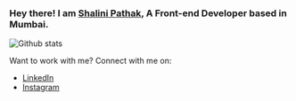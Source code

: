 ### Hey there! I am [Shalini Pathak](https://www.shalinipathak.in), A Front-end Developer based in Mumbai.

<!--
Here are some ideas to get you started:

- 🔭 I’m currently working on ...
- 🌱 I’m currently learning ...
- 👯 I’m looking to collaborate on ...
- 🤔 I’m looking for help with ...
- 💬 Ask me about ...
- 📫 How to reach me: ...
- 😄 Pronouns: ...
- ⚡ Fun fact: ...
-->
![Github stats](https://github-readme-stats.vercel.app/api?username=shalini-2809&theme=highcontrast&show_icons=true&count_private=true)
<!--![Top Languages Card](https://github-readme-stats.vercel.app/api/top-langs/?username=shalini-2809&layout=compact) -->

Want to work with me? Connect with me on:
* [LinkedIn](https://www.linkedin.com/in/pathak-shalini)
* [Instagram](https://www.instagram.com/shalini_pathak_28)
<!-- * [Whatsapp](https://api.whatsapp.com/send?phone=919082213431) -->

